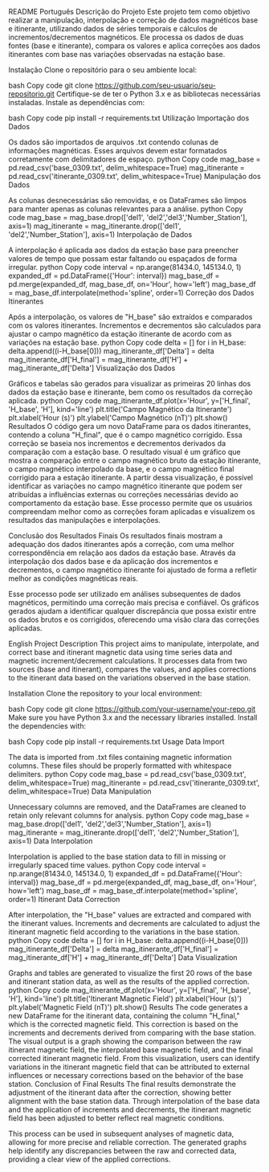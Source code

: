 README
Português
Descrição do Projeto
Este projeto tem como objetivo realizar a manipulação, interpolação e correção de dados magnéticos base e itinerante, utilizando dados de séries temporais e cálculos de incrementos/decrementos magnéticos. Ele processa os dados de duas fontes (base e itinerante), compara os valores e aplica correções aos dados itinerantes com base nas variações observadas na estação base.

Instalação
Clone o repositório para o seu ambiente local:

bash
Copy code
git clone https://github.com/seu-usuario/seu-repositorio.git
Certifique-se de ter o Python 3.x e as bibliotecas necessárias instaladas. Instale as dependências com:

bash
Copy code
pip install -r requirements.txt
Utilização
Importação dos Dados

Os dados são importados de arquivos .txt contendo colunas de informações magnéticas. Esses arquivos devem estar formatados corretamente com delimitadores de espaço.
python
Copy code
mag_base = pd.read_csv('base_0309.txt', delim_whitespace=True)
mag_itinerante = pd.read_csv('itinerante_0309.txt', delim_whitespace=True)
Manipulação dos Dados

As colunas desnecessárias são removidas, e os DataFrames são limpos para manter apenas as colunas relevantes para a análise.
python
Copy code
mag_base = mag_base.drop(['del1', 'del2','del3','Number_Station'], axis=1)
mag_itinerante = mag_itinerante.drop(['del1', 'del2','Number_Station'], axis=1)
Interpolação de Dados

A interpolação é aplicada aos dados da estação base para preencher valores de tempo que possam estar faltando ou espaçados de forma irregular.
python
Copy code
interval = np.arange(81434.0, 145134.0, 1)
expanded_df = pd.DataFrame({'Hour': interval})
mag_base_df = pd.merge(expanded_df, mag_base_df, on='Hour', how='left')
mag_base_df = mag_base_df.interpolate(method='spline', order=1)
Correção dos Dados Itinerantes

Após a interpolação, os valores de "H_base" são extraídos e comparados com os valores itinerantes. Incrementos e decrementos são calculados para ajustar o campo magnético da estação itinerante de acordo com as variações na estação base.
python
Copy code
delta = []
for i in H_base:
    delta.append((i-H_base[0]))
mag_itinerante_df['Delta'] = delta
mag_itinerante_df['H_final'] = mag_itinerante_df['H'] + mag_itinerante_df['Delta']
Visualização dos Dados

Gráficos e tabelas são gerados para visualizar as primeiras 20 linhas dos dados da estação base e itinerante, bem como os resultados da correção aplicada.
python
Copy code
mag_itinerante_df.plot(x='Hour', y=['H_final', 'H_base', 'H'], kind='line')
plt.title('Campo Magnético da Itinerante')
plt.xlabel('Hour (s)')
plt.ylabel('Campo Magnético (nT)')
plt.show()
Resultados
O código gera um novo DataFrame para os dados itinerantes, contendo a coluna "H_final", que é o campo magnético corrigido. Essa correção se baseia nos incrementos e decrementos derivados da comparação com a estação base.
O resultado visual é um gráfico que mostra a comparação entre o campo magnético bruto da estação itinerante, o campo magnético interpolado da base, e o campo magnético final corrigido para a estação itinerante.
A partir dessa visualização, é possível identificar as variações no campo magnético itinerante que podem ser atribuídas a influências externas ou correções necessárias devido ao comportamento da estação base.
Esse processo permite que os usuários compreendam melhor como as correções foram aplicadas e visualizem os resultados das manipulações e interpolações.

Conclusão dos Resultados Finais
Os resultados finais mostram a adequação dos dados itinerantes após a correção, com uma melhor correspondência em relação aos dados da estação base. Através da interpolação dos dados base e da aplicação dos incrementos e decrementos, o campo magnético itinerante foi ajustado de forma a refletir melhor as condições magnéticas reais.

Esse processo pode ser utilizado em análises subsequentes de dados magnéticos, permitindo uma correção mais precisa e confiável. Os gráficos gerados ajudam a identificar qualquer discrepância que possa existir entre os dados brutos e os corrigidos, oferecendo uma visão clara das correções aplicadas.

English
Project Description
This project aims to manipulate, interpolate, and correct base and itinerant magnetic data using time series data and magnetic increment/decrement calculations. It processes data from two sources (base and itinerant), compares the values, and applies corrections to the itinerant data based on the variations observed in the base station.

Installation
Clone the repository to your local environment:

bash
Copy code
git clone https://github.com/your-username/your-repo.git
Make sure you have Python 3.x and the necessary libraries installed. Install the dependencies with:

bash
Copy code
pip install -r requirements.txt
Usage
Data Import

The data is imported from .txt files containing magnetic information columns. These files should be properly formatted with whitespace delimiters.
python
Copy code
mag_base = pd.read_csv('base_0309.txt', delim_whitespace=True)
mag_itinerante = pd.read_csv('itinerante_0309.txt', delim_whitespace=True)
Data Manipulation

Unnecessary columns are removed, and the DataFrames are cleaned to retain only relevant columns for analysis.
python
Copy code
mag_base = mag_base.drop(['del1', 'del2','del3','Number_Station'], axis=1)
mag_itinerante = mag_itinerante.drop(['del1', 'del2','Number_Station'], axis=1)
Data Interpolation

Interpolation is applied to the base station data to fill in missing or irregularly spaced time values.
python
Copy code
interval = np.arange(81434.0, 145134.0, 1)
expanded_df = pd.DataFrame({'Hour': interval})
mag_base_df = pd.merge(expanded_df, mag_base_df, on='Hour', how='left')
mag_base_df = mag_base_df.interpolate(method='spline', order=1)
Itinerant Data Correction

After interpolation, the "H_base" values are extracted and compared with the itinerant values. Increments and decrements are calculated to adjust the itinerant magnetic field according to the variations in the base station.
python
Copy code
delta = []
for i in H_base:
    delta.append((i-H_base[0]))
mag_itinerante_df['Delta'] = delta
mag_itinerante_df['H_final'] = mag_itinerante_df['H'] + mag_itinerante_df['Delta']
Data Visualization

Graphs and tables are generated to visualize the first 20 rows of the base and itinerant station data, as well as the results of the applied correction.
python
Copy code
mag_itinerante_df.plot(x='Hour', y=['H_final', 'H_base', 'H'], kind='line')
plt.title('Itinerant Magnetic Field')
plt.xlabel('Hour (s)')
plt.ylabel('Magnetic Field (nT)')
plt.show()
Results
The code generates a new DataFrame for the itinerant data, containing the column "H_final," which is the corrected magnetic field. This correction is based on the increments and decrements derived from comparing with the base station.
The visual output is a graph showing the comparison between the raw itinerant magnetic field, the interpolated base magnetic field, and the final corrected itinerant magnetic field.
From this visualization, users can identify variations in the itinerant magnetic field that can be attributed to external influences or necessary corrections based on the behavior of the base station.
Conclusion of Final Results
The final results demonstrate the adjustment of the itinerant data after the correction, showing better alignment with the base station data. Through interpolation of the base data and the application of increments and decrements, the itinerant magnetic field has been adjusted to better reflect real magnetic conditions.

This process can be used in subsequent analyses of magnetic data, allowing for more precise and reliable correction. The generated graphs help identify any discrepancies between the raw and corrected data, providing a clear view of the applied corrections.



